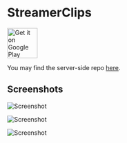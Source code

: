 # StreamerClips

<a href="https://play.google.com/store/apps/details?id=me.turkergoksu.streamerclips"><img alt="Get it on Google Play" src="https://play.google.com/intl/en_us/badges/images/generic/en-play-badge.png" height="70px"/></a>

You may find the server-side repo [here](https://github.com/turkergoksu/RefreshClipsTask).

## Screenshots

![Screenshot](https://lh3.googleusercontent.com/xmdzi1PKxjwMv-un3RXiuNFPaU6RzwNkTperFut_3gdoL6ARsFQsWMrYlssD2AD5Kw=w1920-h944)

![Screenshot](https://lh3.googleusercontent.com/ZlCUm2gN4Fsjr1GRBKKuRILFh1cT-nXooKZwLydquqkS0VLJ2Ye2m7aI3An-JK_MRQA=w1920-h944)

![Screenshot](https://i.imgur.com/dxj2ICJ.jpg)
